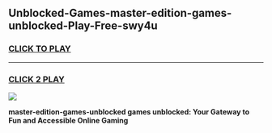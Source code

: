 
## Unblocked-Games-master-edition-games-unblocked-Play-Free-swy4u
<h3>
<a href="https://premium76.site?title=master-edition-games-unblocked&ref=22A">CLICK TO PLAY</a></h3>
<hr>

<h3>
<a href="https://premium76.site?title=master-edition-games-unblocked&ref=22A">CLICK 2 PLAY</a>
  
</h3>

<a href="https://premium76.site?title=master-edition-games-unblocked&ref=22A"><img src="https://clearcache.store/games.png"></a>


**master-edition-games-unblocked games unblocked: Your Gateway to Fun and Accessible Online Gaming**
